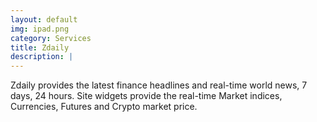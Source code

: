 ```yaml
---
layout: default
img: ipad.png
category: Services
title: Zdaily
description: |
---
```

  Zdaily provides the latest finance headlines and real-time world news, 7 days, 24 hours. Site widgets provide the real-time Market indices, Currencies, Futures and Crypto market price.